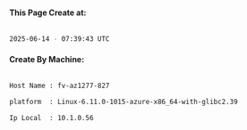 
   
#### This Page Create at:

```bash

2025-06-14 - 07:39:43 UTC

```

#### Create By Machine:

```bash

Host Name : fv-az1277-827

platform  : Linux-6.11.0-1015-azure-x86_64-with-glibc2.39

Ip Local  : 10.1.0.56

```

